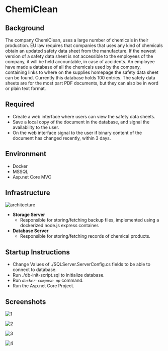 # ChemiClean

## Background

The company ChemiClean, uses a large number of chemicals in their production. EU law requires that companies that uses any kind of chemicals obtain an updated safety data sheet from the manufacture. If the newest version of a safety data sheet is not accessible to the employees of the company, it will be held accountable, in case of accidents.
An employee have made a database of all the chemicals used by the company, containing links to where on the supplies homepage the safety data sheet can be found. Currently this database holds 100 entries. The safety data sheets are for the most part PDF documents, but they can also be in word or plain text format.

## Required

* Create a web interface where users can view the safety data sheets.
* Save a local copy of the document in the database, and signal the availability to the user.
* On the web interface signal to the user if binary content of the document has changed recently, within 3 days.

## Environment

* Docker
* MSSQL
* Asp.net Core MVC

## Infrastructure

![architecture](https://user-images.githubusercontent.com/42180346/88541660-70962480-d015-11ea-8ad0-b3cf8da2fc80.jpg)

* **Storage Server**
  * Responsible for storing/fetching backup files, implemented using a dockerized node.js express container.
* **Database Server**
  * Responsible for storing/fetching records of chemical products.

## Startup Instructions

* Change Values of ./SQLServer.ServerConfig.cs fields to be able to connect to database.
* Run ./db-init-script.sql to initialize database.
* Run _`docker-compose up`_ command.
* Run the Asp.net Core Project.

## Screenshots

![1](https://user-images.githubusercontent.com/42180346/88540485-52c7c000-d013-11ea-8d56-728b2c9699c7.png)

![2](https://user-images.githubusercontent.com/42180346/88540893-1fd1fc00-d014-11ea-99ba-d8157edd27a0.png)

![3](https://user-images.githubusercontent.com/42180346/88540896-21032900-d014-11ea-9741-89b783ea0430.png)

![4](https://user-images.githubusercontent.com/42180346/88540891-1f396580-d014-11ea-9f71-7a5d6fd1613c.png)
